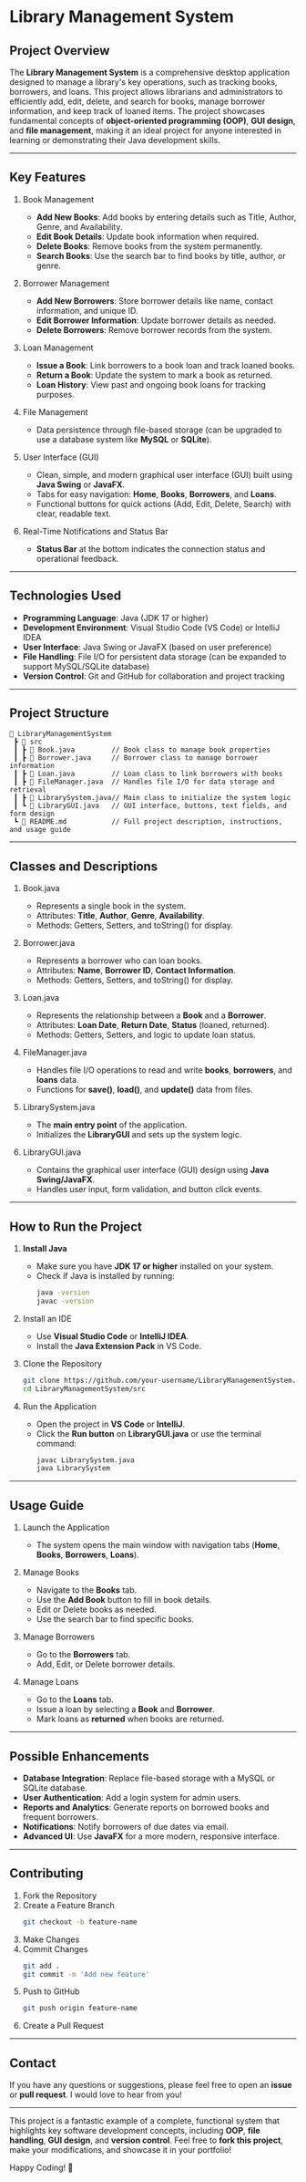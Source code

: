 # Library Management System

## Project Overview
The **Library Management System** is a comprehensive desktop application designed to manage a library's key operations, such as tracking books, borrowers, and loans. This project allows librarians and administrators to efficiently add, edit, delete, and search for books, manage borrower information, and keep track of loaned items. The project showcases fundamental concepts of **object-oriented programming (OOP)**, **GUI design**, and **file management**, making it an ideal project for anyone interested in learning or demonstrating their Java development skills.

---

## Key Features

1. Book Management
   - **Add New Books**: Add books by entering details such as Title, Author, Genre, and Availability.
   - **Edit Book Details**: Update book information when required.
   - **Delete Books**: Remove books from the system permanently.
   - **Search Books**: Use the search bar to find books by title, author, or genre.

2. Borrower Management
   - **Add New Borrowers**: Store borrower details like name, contact information, and unique ID.
   - **Edit Borrower Information**: Update borrower details as needed.
   - **Delete Borrowers**: Remove borrower records from the system.

3. Loan Management
   - **Issue a Book**: Link borrowers to a book loan and track loaned books.
   - **Return a Book**: Update the system to mark a book as returned.
   - **Loan History**: View past and ongoing book loans for tracking purposes.

4. File Management
   - Data persistence through file-based storage (can be upgraded to use a database system like **MySQL** or **SQLite**).
   
5. User Interface (GUI)
   - Clean, simple, and modern graphical user interface (GUI) built using **Java Swing** or **JavaFX**.
   - Tabs for easy navigation: **Home**, **Books**, **Borrowers**, and **Loans**.
   - Functional buttons for quick actions (Add, Edit, Delete, Search) with clear, readable text.
   
6. Real-Time Notifications and Status Bar
   - **Status Bar** at the bottom indicates the connection status and operational feedback.

---

## Technologies Used

- **Programming Language**: Java (JDK 17 or higher)
- **Development Environment**: Visual Studio Code (VS Code) or IntelliJ IDEA
- **User Interface**: Java Swing or JavaFX (based on user preference)
- **File Handling**: File I/O for persistent data storage (can be expanded to support MySQL/SQLite database)
- **Version Control**: Git and GitHub for collaboration and project tracking

---

## Project Structure
```
📂 LibraryManagementSystem
 ┣ 📂 src
 ┃ ┣ 📜 Book.java         // Book class to manage book properties
 ┃ ┣ 📜 Borrower.java     // Borrower class to manage borrower information
 ┃ ┣ 📜 Loan.java         // Loan class to link borrowers with books
 ┃ ┣ 📜 FileManager.java  // Handles file I/O for data storage and retrieval
 ┃ ┣ 📜 LibrarySystem.java// Main class to initialize the system logic
 ┃ ┗ 📜 LibraryGUI.java   // GUI interface, buttons, text fields, and form design
 ┗ 📜 README.md           // Full project description, instructions, and usage guide
```
---

## Classes and Descriptions

1. Book.java
   - Represents a single book in the system.
   - Attributes: **Title**, **Author**, **Genre**, **Availability**.
   - Methods: Getters, Setters, and toString() for display.

2. Borrower.java
   - Represents a borrower who can loan books.
   - Attributes: **Name**, **Borrower ID**, **Contact Information**.
   - Methods: Getters, Setters, and toString() for display.

3. Loan.java
   - Represents the relationship between a **Book** and a **Borrower**.
   - Attributes: **Loan Date**, **Return Date**, **Status** (loaned, returned).
   - Methods: Getters, Setters, and logic to update loan status.

4. FileManager.java
   - Handles file I/O operations to read and write **books**, **borrowers**, and **loans** data.
   - Functions for **save()**, **load()**, and **update()** data from files.

5. LibrarySystem.java
   - The **main entry point** of the application.
   - Initializes the **LibraryGUI** and sets up the system logic.

6. LibraryGUI.java
   - Contains the graphical user interface (GUI) design using **Java Swing/JavaFX**.
   - Handles user input, form validation, and button click events.

---

## How to Run the Project

1. **Install Java**
   - Make sure you have **JDK 17 or higher** installed on your system.
   - Check if Java is installed by running:
     ```bash
     java -version
     javac -version
     ```

2. Install an IDE
   - Use **Visual Studio Code** or **IntelliJ IDEA**.
   - Install the **Java Extension Pack** in VS Code.

3. Clone the Repository
   ```bash
   git clone https://github.com/your-username/LibraryManagementSystem.git
   cd LibraryManagementSystem/src
   ```

4. Run the Application
   - Open the project in **VS Code** or **IntelliJ**.
   - Click the **Run button** on **LibraryGUI.java** or use the terminal command:
     ```bash
     javac LibrarySystem.java
     java LibrarySystem
     ```

---

## Usage Guide

1. Launch the Application
   - The system opens the main window with navigation tabs (**Home**, **Books**, **Borrowers**, **Loans**).

2. Manage Books
   - Navigate to the **Books** tab.
   - Use the **Add Book** button to fill in book details.
   - Edit or Delete books as needed.
   - Use the search bar to find specific books.

3. Manage Borrowers
   - Go to the **Borrowers** tab.
   - Add, Edit, or Delete borrower details.

4. Manage Loans
   - Go to the **Loans** tab.
   - Issue a loan by selecting a **Book** and **Borrower**.
   - Mark loans as **returned** when books are returned.

---

## Possible Enhancements
- **Database Integration**: Replace file-based storage with a MySQL or SQLite database.
- **User Authentication**: Add a login system for admin users.
- **Reports and Analytics**: Generate reports on borrowed books and frequent borrowers.
- **Notifications**: Notify borrowers of due dates via email.
- **Advanced UI**: Use **JavaFX** for a more modern, responsive interface.

---

## Contributing

1. Fork the Repository
2. Create a Feature Branch
   ```bash
   git checkout -b feature-name
   ```
3. Make Changes
4. Commit Changes
   ```bash
   git add .
   git commit -m 'Add new feature'
   ```
5. Push to GitHub
   ```bash
   git push origin feature-name
   ```
6. Create a Pull Request

---

## Contact
If you have any questions or suggestions, please feel free to open an **issue** or **pull request**. I would love to hear from you!

---

This project is a fantastic example of a complete, functional system that highlights key software development concepts, including **OOP**, **file handling**, **GUI design**, and **version control**. Feel free to **fork this project**, make your modifications, and showcase it in your portfolio!

Happy Coding! 🚀

